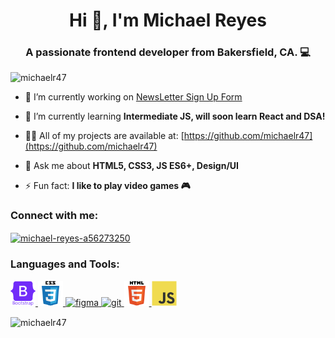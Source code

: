 <h1 align="center">Hi 👋, I'm Michael Reyes</h1>
<h3 align="center">A passionate frontend developer from Bakersfield, CA. 💻</h3>

<p align="left"> <img src="https://komarev.com/ghpvc/?username=michaelr47&label=Profile%20views&color=0e75b6&style=flat" alt="michaelr47" /> </p>

- 🔭 I’m currently working on [NewsLetter Sign Up Form]([https://github.com/michaelr47/JobListings](https://github.com/michaelr47/Newsletter-Form))

- 🌱 I’m currently learning **Intermediate JS, will soon learn React and DSA!**

- 👨‍💻 All of my projects are available at: [https://github.com/michaelr47](https://github.com/michaelr47)

- 💬 Ask me about **HTML5, CSS3, JS ES6+, Design/UI**

- ⚡ Fun fact: **I like to play video games 🎮**

<h3 align="left">Connect with me:</h3>
<p align="left">
<a href="https://linkedin.com/in/michael-reyes-a56273250" target="blank"><img align="center" src="https://raw.githubusercontent.com/rahuldkjain/github-profile-readme-generator/master/src/images/icons/Social/linked-in-alt.svg" alt="michael-reyes-a56273250" height="30" width="40" /></a>
</p>

<h3 align="left">Languages and Tools:</h3>
<p align="left"> <a href="https://getbootstrap.com" target="_blank" rel="noreferrer"> <img src="https://raw.githubusercontent.com/devicons/devicon/master/icons/bootstrap/bootstrap-plain-wordmark.svg" alt="bootstrap" width="40" height="40"/> </a> <a href="https://www.w3schools.com/css/" target="_blank" rel="noreferrer"> <img src="https://raw.githubusercontent.com/devicons/devicon/master/icons/css3/css3-original-wordmark.svg" alt="css3" width="40" height="40"/> </a> <a href="https://www.figma.com/" target="_blank" rel="noreferrer"> <img src="https://www.vectorlogo.zone/logos/figma/figma-icon.svg" alt="figma" width="40" height="40"/> </a> <a href="https://git-scm.com/" target="_blank" rel="noreferrer"> <img src="https://www.vectorlogo.zone/logos/git-scm/git-scm-icon.svg" alt="git" width="40" height="40"/> </a> <a href="https://www.w3.org/html/" target="_blank" rel="noreferrer"> <img src="https://raw.githubusercontent.com/devicons/devicon/master/icons/html5/html5-original-wordmark.svg" alt="html5" width="40" height="40"/> </a> <a href="https://developer.mozilla.org/en-US/docs/Web/JavaScript" target="_blank" rel="noreferrer"> <img src="https://raw.githubusercontent.com/devicons/devicon/master/icons/javascript/javascript-original.svg" alt="javascript" width="40" height="40"/> </a> </p>

<p><img align="center" src="https://github-readme-stats.vercel.app/api/top-langs?username=michaelr47&show_icons=true&locale=en&layout=compact" alt="michaelr47" /></p>

